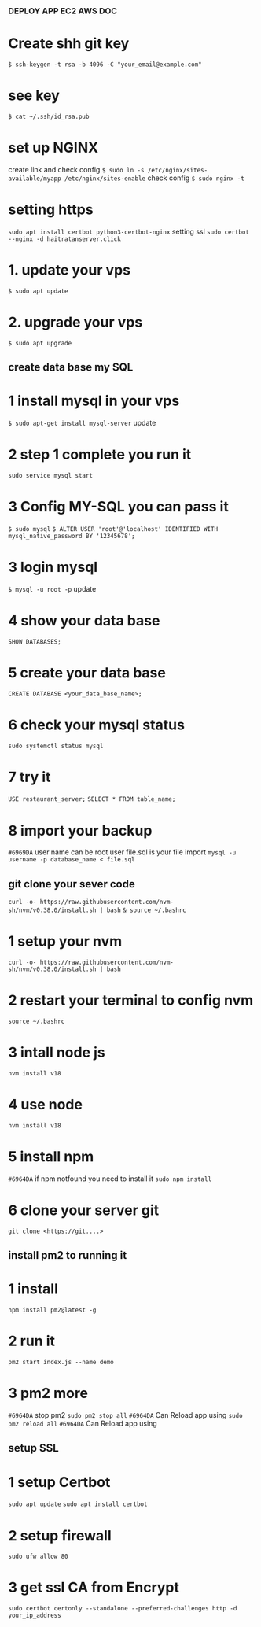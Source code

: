 ### DEPLOY APP EC2 AWS DOC ###
# Create shh git key
`$ ssh-keygen -t rsa -b 4096 -C "your_email@example.com"` 
# see key
`$ cat ~/.ssh/id_rsa.pub` 

# set up NGINX

create link and check config
`$ sudo ln -s /etc/nginx/sites-available/myapp /etc/nginx/sites-enable`
check config 
`$ sudo nginx -t`

# setting https
`sudo apt install certbot python3-certbot-nginx`
setting ssl
`sudo certbot --nginx -d haitratanserver.click`


# 1. update your vps
`$ sudo apt update`

# 2. upgrade your vps
`$ sudo apt upgrade` 

## create data base my SQL
# 1 install mysql in your vps
`$ sudo apt-get install mysql-server`
update

# 2 step 1 complete you run it
`sudo service mysql start`

# 3 Config MY-SQL you can pass it
`$ sudo mysql`
`$ ALTER USER 'root'@'localhost' IDENTIFIED WITH mysql_native_password BY '12345678';`

# 3 login mysql
`$ mysql -u root -p`
update

# 4 show your data base
`SHOW DATABASES;`

# 5 create your data base
`CREATE DATABASE <your_data_base_name>;`

# 6 check your mysql status
`sudo systemctl status mysql`

# 7 try it 
`USE restaurant_server;`
`SELECT * FROM table_name;`

# 8 import your backup 
`#6969DA` user name can be root user file.sql is your file import
`mysql -u username -p database_name < file.sql`

## git clone your sever code

`curl -o- https://raw.githubusercontent.com/nvm-sh/nvm/v0.38.0/install.sh | bash`
`& source ~/.bashrc`

# 1 setup your nvm 
`curl -o- https://raw.githubusercontent.com/nvm-sh/nvm/v0.38.0/install.sh | bash`

# 2 restart your terminal to config nvm
`source ~/.bashrc`

# 3 intall node js
`nvm install v18`

# 4 use node
`nvm install v18`

# 5 install npm 
`#6964DA` if npm notfound you need to install it
`sudo npm install`

# 6 clone your server git
`git clone <https://git....>`


## install pm2 to running it
# 1 install
`npm install pm2@latest -g`

# 2 run it
`pm2 start index.js --name demo`

# 3 pm2 more
`#6964DA` stop pm2
`sudo pm2 stop all`
`#6964DA` Can Reload app using
`sudo pm2 reload all`
`#6964DA` Can Reload app using


## setup SSL 
# 1 setup Certbot
`sudo apt update`
`sudo apt install certbot`

# 2 setup firewall
`sudo ufw allow 80`

# 3 get ssl CA from Encrypt
`sudo certbot certonly --standalone --preferred-challenges http -d your_ip_address`



